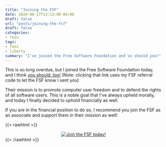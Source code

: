 ```yaml
---
title: "Joining the FSF"
date: 2020-06-17T13:13:00-04:00
draft: false
url: "posts/joining-the-fsf"
draft: false
categories:
- foss
tags: 
- foss
- liberty
summary: "I've joined the Free Software Foundation and so should you!"
---
```


This is so long overdue, but I joined the Free Software Foundation today, and I
think [you should, too!](https://my.fsf.org/join?referrer=4933437) (Note:
clicking that link uses my FSF referral code to let the FSF know I sent you)

Their mission is to promote computer user freedom and to defend the rights of
all software users. This is a noble goal that I've always upheld morally, and
today I finally decided to uphold financially as well.

If you are in the financial position to do so, I recommend you join the FSF as
an associate and support them in their mission as well!

{{< rawhtml >}}
	<div align="center">
		<a href="https://my.fsf.org/join?referrer=4933437">
			<img src="/images/fsf.png" alt="Join the FSF today!" />
		</a>
	</div>
{{< /rawhtml >}}
